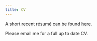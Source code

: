```yaml
---
title: CV
---
```


A short recent résumé can be found [here](/static/f1539f7f14a17f1a605b234cc1cd3d8f/cvgarcia.pdf).

Please email me for a full up to date CV.
